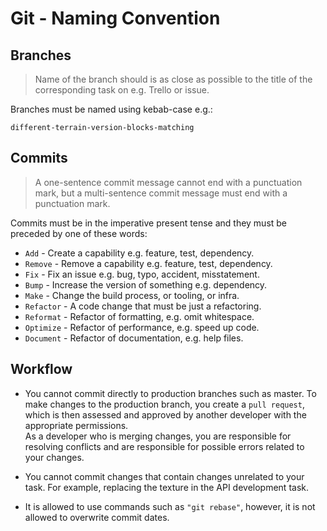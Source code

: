 # Git - Naming Convention

## Branches
> Name of the branch should is as close as possible to the title of the corresponding task on e.g. Trello or issue.

Branches must be named using kebab-case e.g.:
```
different-terrain-version-blocks-matching
```

## Commits
> A one-sentence commit message cannot end with a punctuation mark, but a multi-sentence commit message must end with a punctuation mark.

Commits must be in the imperative present tense and they must be preceded by one of these words:
* `Add` - Create a capability e.g. feature, test, dependency.
* `Remove` - Remove a capability e.g. feature, test, dependency.
* `Fix` - Fix an issue e.g. bug, typo, accident, misstatement.
* `Bump` - Increase the version of something e.g. dependency.
* `Make` - Change the build process, or tooling, or infra.
* `Refactor` - A code change that must be just a refactoring.
* `Reformat` - Refactor of formatting, e.g. omit whitespace.
* `Optimize` - Refactor of performance, e.g. speed up code.
* `Document` - Refactor of documentation, e.g. help files.

## Workflow
* You cannot commit directly to production branches such as master. To make changes to the production branch, you create a `pull request`, which is then assessed and approved by another developer with the appropriate permissions.<br>
As a developer who is merging changes, you are responsible for resolving conflicts and are responsible for possible errors related to your changes.

* You cannot commit changes that contain changes unrelated to your task. For example, replacing the texture in the API development task.

* It is allowed to use commands such as `"git rebase"`, however, it is not allowed to overwrite commit dates.